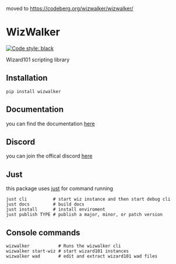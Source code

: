 moved to https://codeberg.org/wizwalker/wizwalker/

# WizWalker

[![Code style: black](https://img.shields.io/badge/code%20style-black-000000.svg)](https://github.com/psf/black)

Wizard101 scripting library

## Installation
`pip install wizwalker`

## Documentation
you can find the documentation [here](https://starrfox.github.io/wizwalker/)

## Discord
you can join the offical discord [here](https://discord.gg/JHrdCNK)

## Just
this package uses [just](https://github.com/casey/just) for command running
```shell
just cli          # start wiz instance and then start debug cli
just docs         # build docs
just install      # install enviroment
just publish TYPE # publish a major, minor, or patch version
```

## Console commands
```shell
wizwalker           # Runs the wizwalker cli
wizwalker start-wiz # start wizard101 instances
wizwalker wad       # edit and extract wizard101 wad files
```
